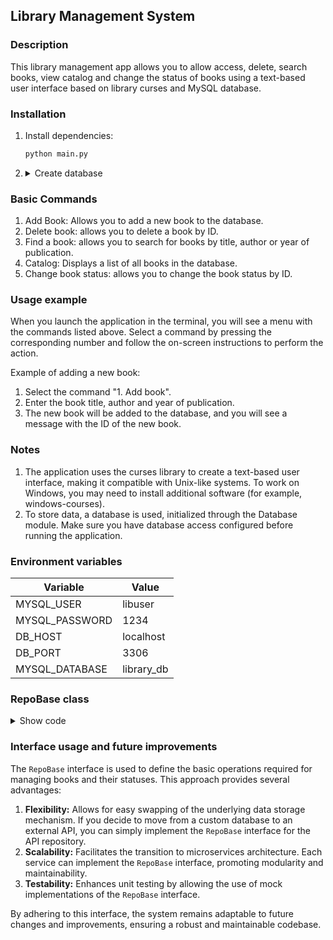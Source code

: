 ## Library Management System

### Description
This library management app allows you to allow access, delete, search books, view catalog and change the status of books using a text-based user interface based on library curses and MySQL database.

### Installation
1. Install dependencies:
    ```bash
    python main.py
    ```
2. <details>
    <summary>Create database</summary>
   
    ### MySQL deployment command

    To deploy MySQL with a random root password and the provided environment variables, use the following command:

    ```bash
    docker run --name library-mysql \
        -e MYSQL_RANDOM_ROOT_PASSWORD=true \
        -e MYSQL_USER=libuser \
        -e MYSQL_PASSWORD=1234 \
        -e MYSQL_DATABASE=library_db \
        -p 3306:3306 \
        -d mysql:latest
    ```

    ### Steps to deploy

    1. Ensure you have Docker installed on your system.
    2. Copy the above command and paste it into your terminal.
    3. Execute the command to deploy MySQL.

    After running the command, MySQL will start with the specified user and database. The root password will be randomly generated, and you can find it in the Docker logs by running:
    
    ```bash
    docker logs library-mysql 2>&1 | grep GENERATED
    ```

    This setup ensures MySQL instance is securely configured and ready for use with the provided credentials and database.
</details> 

### Basic Commands
1. Add Book: Allows you to add a new book to the database.
2. Delete book: allows you to delete a book by ID.
3. Find a book: allows you to search for books by title, author or year of publication.
4. Catalog: Displays a list of all books in the database.
5. Change book status: allows you to change the book status by ID.

### Usage example
When you launch the application in the terminal, you will see a menu with the commands listed above. Select a command by pressing the corresponding number and follow the on-screen instructions to perform the action.

Example of adding a new book:

1. Select the command "1. Add book".
2. Enter the book title, author and year of publication.
3. The new book will be added to the database, and you will see a message with the ID of the new book.

### Notes
1. The application uses the curses library to create a text-based user interface, making it compatible with Unix-like systems. To work on Windows, you may need to install additional software (for example, windows-courses).
2. To store data, a database is used, initialized through the Database module. Make sure you have database access configured before running the application.

### Environment variables

| Variable          | Value        |
|-------------------|--------------|
| MYSQL_USER        | libuser      |
| MYSQL_PASSWORD    | 1234         |
| DB_HOST           | localhost    |
| DB_PORT           | 3306         |
| MYSQL_DATABASE    | library_db   |

### RepoBase class
<details> 
  <summary>Show code</summary>
    ```python
    class RepoBase:
        def create_base_statuses(self):
            """
            Create base book statuses if not exists.
            """
            raise NotImplementedError()
    
        def get_statuses(self) -> list[Status]:
            """
            Get all book statuses.
            """
            raise NotImplementedError()
    
        def get_status_id(self, name: str) -> Optional[int]:
            """
            Get book status id by name.
            """
            raise NotImplementedError()
    
        def add_a_book(self, book: Book) -> int:
            """
            Create a new book.
            """
            raise NotImplementedError()
    
        def find_books(self, query: Optional[str] = None) -> list[Book]:
            """
            Find books by query.
            """
            raise NotImplementedError()
    
        def edit_book_status(self, book_id: int, status: Statuses) -> bool:
            """
            Edit book status by books' id.
            """
            raise NotImplementedError()
    
        def remove_a_book(self, book_id: int) -> bool:
            """
            Remove a book.
            """
            raise NotImplementedError()
    ```
</details>

### Interface usage and future improvements

The `RepoBase` interface is used to define the basic operations required for managing books and their statuses. This approach provides several advantages:

1. **Flexibility:** Allows for easy swapping of the underlying data storage mechanism. If you decide to move from a custom database to an external API, you can simply implement the `RepoBase` interface for the API repository.
2. **Scalability:** Facilitates the transition to microservices architecture. Each service can implement the `RepoBase` interface, promoting modularity and maintainability.
3. **Testability:** Enhances unit testing by allowing the use of mock implementations of the `RepoBase` interface.

By adhering to this interface, the system remains adaptable to future changes and improvements, ensuring a robust and maintainable codebase.

